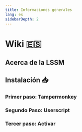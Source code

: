 ```yaml
---
title: Informaciones generales
lang: es
sidebarDepth: 2
---
```


# Wiki :es: <Badge text="LSSM Stable 3.3.5"/>

## Acerca de la LSSM

## Instalación :inbox_tray:

### Primer paso: Tampermonkey

### Segundo Paso: Userscript

### Tercer paso: Activar
